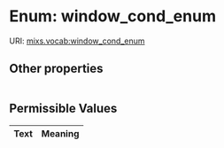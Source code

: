 
# Enum: window_cond_enum




URI: [mixs.vocab:window_cond_enum](https://w3id.org/mixs/vocab/window_cond_enum)


## Other properties

|  |  |  |
| --- | --- | --- |

## Permissible Values

| Text | Meaning |
| :--- | --------: |

